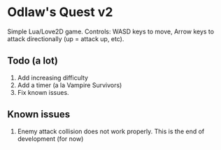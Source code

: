 # Odlaw's Quest v2

Simple Lua/Love2D game. Controls: WASD keys to move, Arrow keys to attack directionally (up = attack up, etc).

## Todo (a lot)
1. Add increasing difficulty
2. Add a timer (a la Vampire Survivors)
3. Fix known issues.

## Known issues
1. Enemy attack collision does not work properly. This is the end of development (for now)